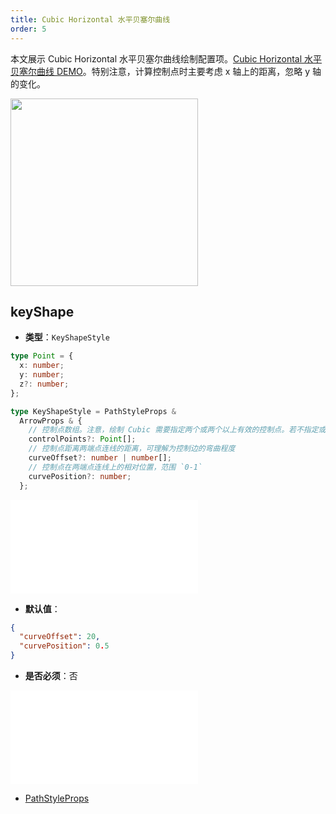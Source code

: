 ```yaml
---
title: Cubic Horizontal 水平贝塞尔曲线
order: 5
---
```


本文展示 Cubic Horizontal 水平贝塞尔曲线绘制配置项。[Cubic Horizontal 水平贝塞尔曲线 DEMO](/zh/examples/item/defaultEdges#horizontalCubic)。特别注意，计算控制点时主要考虑 x 轴上的距离，忽略 y 轴的变化。

<img src="https://mdn.alipayobjects.com/huamei_qa8qxu/afts/img/A*WsRIRL8f64sAAAAAAAAAAAAADmJ7AQ/original" width=300 />

## keyShape

- **类型**：`KeyShapeStyle`

```ts
type Point = {
  x: number;
  y: number;
  z?: number;
};

type KeyShapeStyle = PathStyleProps &
  ArrowProps & {
    // 控制点数组。注意，绘制 Cubic 需要指定两个或两个以上有效的控制点。若不指定或者只有一个控制点时，将会通过 `curveOffset` 和 `curvePosition` 计算得到对应的控制点
    controlPoints?: Point[];
    // 控制点距离两端点连线的距离，可理解为控制边的弯曲程度
    curveOffset?: number | number[];
    // 控制点在两端点连线上的相对位置，范围 `0-1`
    curvePosition?: number;
  };
```

<embed src="../../../common/ArrowStyle.zh.md"></embed>

- **默认值**：

```json
{
  "curveOffset": 20,
  "curvePosition": 0.5
}
```

- **是否必须**：否

<embed src="../../../common/EdgeShapeStyles.zh.md"></embed>

- [PathStyleProps](../../shape/PathStyleProps.zh.md)
